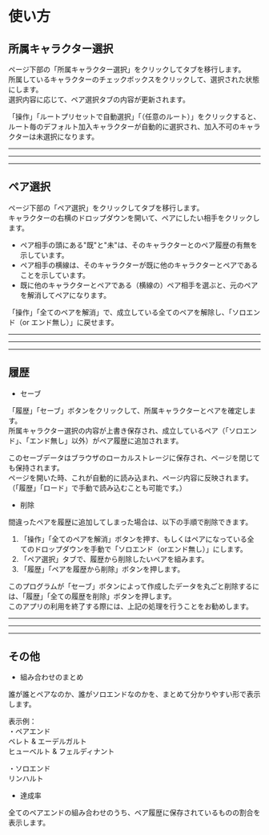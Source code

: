 # 使い方

## 所属キャラクター選択

ページ下部の「所属キャラクター選択」をクリックしてタブを移行します。  
所属しているキャラクターのチェックボックスをクリックして、選択された状態にします。  
選択内容に応じて、ペア選択タブの内容が更新されます。

「操作」「ルートプリセットで自動選択」「（任意のルート）」をクリックすると、ルート毎のデフォルト加入キャラクターが自動的に選択され、加入不可のキャラクターは未選択になります。

***
***
***

## ペア選択

ページ下部の「ペア選択」をクリックしてタブを移行します。  
キャラクターの右横のドロップダウンを開いて、ペアにしたい相手をクリックします。

- ペア相手の頭にある"既"と"未"は、そのキャラクターとのペア履歴の有無を示しています。
- ペア相手の横線は、そのキャラクターが既に他のキャラクターとペアであることを示しています。
- 既に他のキャラクターとペアである（横線の）ペア相手を選ぶと、元のペアを解消してペアになります。

「操作」「全てのペアを解消」で、成立している全てのペアを解除し、「ソロエンド（or エンド無し）」に戻せます。

***
***
***

## 履歴

- セーブ

「履歴」「セーブ」ボタンをクリックして、所属キャラクターとペアを確定します。  
所属キャラクター選択の内容が上書き保存され、成立しているペア（「ソロエンド」、「エンド無し」以外）がペア履歴に追加されます。

このセーブデータはブラウザのローカルストレージに保存され、ページを閉じても保持されます。  
ページを開いた時、これが自動的に読み込まれ、ページ内容に反映されます。（「履歴」「ロード」で手動で読み込むことも可能です。）

- 削除

間違ったペアを履歴に追加してしまった場合は、以下の手順で削除できます。

1. 「操作」「全てのペアを解消」ボタンを押す、もしくはペアになっている全てのドロップダウンを手動で「ソロエンド（orエンド無し）」にします。
2. 「ペア選択」タブで、履歴から削除したいペアを組みます。
3. 「履歴」「ペアを履歴から削除」ボタンを押します。

このプログラムが「セーブ」ボタンによって作成したデータを丸ごと削除するには、「履歴」「全ての履歴を削除」ボタンを押します。  
このアプリの利用を終了する際には、上記の処理を行うことをお勧めします。

***
***
***

## その他

- 組み合わせのまとめ

誰が誰とペアなのか、誰がソロエンドなのかを、まとめて分かりやすい形で表示します。

表示例：  
  ・ペアエンド  
  ベレト & エーデルガルト  
ヒューベルト & フェルディナント

・ソロエンド  
リンハルト

- 達成率

全てのペアエンドの組み合わせのうち、ペア履歴に保存されているものの割合を表示します。
